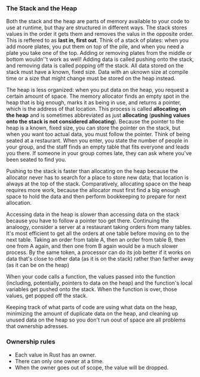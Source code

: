 ### The Stack and the Heap

Both the stack and the heap are parts of memory available to your code to use at runtime, but thay are structured in different ways. The stack stores values in the order it gets them and removes the valus in the opposite order. This is reffered to as **last in, first out**. Think of a stack of plates: when you add moore plates, you put them on top of the pile, and when you need a plate you take one of the top. Adding or removing plates from the middle or bottom wouldn''t work as well! Adding data is called pushing onto the stack, and removing data is called popping off the stack. All data stored on the stack must have a known, fixed size. Data with an uknown size at compile time or a size that might change must be stored on the heap instead.

The heap is less organized: when you put data on the heap, you request a certain amount of space. The memory allocator finds an empty spot in the heap that is big enough, marks it as being in use, and returns a pointer, which is the address of that location. This process is called **allocating on the heap** and is sometimes abbreviated as just **allocating** (**pushing values onto the stack is not considered allocating**). Because the pointer to the heap is a known, fixed size, you can store the pointer on the stack, but when you want too actual data, you must follow the pointer. Think of being seated at a restaurant. When you enter, you state the number of people in your group, and the staff finds an empty table that fits everyone and leads you there. If someone in your group comes late, they can ask where you've been seated to find you.

Pushing to the stack is faster than allocating on the heap because the allocator never has to search for a place to store new data; that location is always at the top of the stack.
Comparatively, allocating space on the heap requires more work, because the allocator must first find a big enough space to hold the data and then perform bookkeeping to prepare for next allocation.

Accessing data in the heap is slower than accessing data on the stack because you have to follow a pointer too get there. Continuing the analoogy, consider a server at a restaurant taking orders from many tables. It's most efficient to get all the orders at one table before moving on to the next table. Taking an order from table A, then an order from table B, then one from A again, and then one from B again would be a much slower process. By the same token, a processor can do its job better if it works on data that's close to other data (as it is on the stack) rather than farther away (as it can be on the heap)

When your code calls a function, the values passed into the function (including, potentially, pointers to data on the heap) and the function's local variables get pushed onto the stack. When the function is over, those values, get popped off the stack.

Keeping track of what parts of code are using what data on the heap, minimizing the amount of duplicate data on the heap, and cleaning up unused data on the heap so you don't run oout of space are all problems that ownership adresses.

### Ownership rules

- Each value in Rust has an owner.
- There can only one owner at a time.
- When the owner goes out of scope, the value will be dropped.
